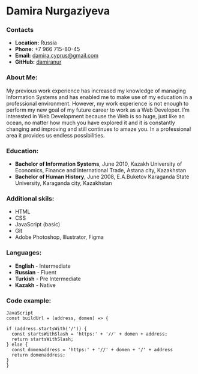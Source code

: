 # Damira Nurgaziyeva

### Contacts

- **Location:** Russia
- **Phone:** +7 966 715-80-45
- **Email:** damira.cyprus@gmail.com
- **GitHub:** [damiranur](https://github.com/damiranur)

### About Me:

My previous work experience has increased my knowledge of managing Information Systems and has enabled me to make use of my education in a professional environment. However, my work experience is not enough to perform my new goal of my future career to work as a Web Developer. I’m interested in Web Development because the Web is so huge, just like an ocean, no matter how much you have explored it and it is constantly changing and improving and still continues to amaze you. In a professional area it provides us endless possibilities.
### Education:
* **Bachelor of Information Systems**, June 2010, Kazakh University of Economics, Finance and International Trade, Astana city, Kazakhstan
* **Bachelor of Human History**, June 2008, E.A.Buketov Karaganda State University, Karaganda city, Kazakhstan
### Additional skils:
* HTML
* CSS
* JavaScript (basic)
* Git
* Adobe Photoshop, Illustrator, Figma
### Languages: 

* __English__ - Intermediate
* __Russian__ - Fluent
* __Turkish__ - Pre Intermediate
* __Kazakh__ - Native
### Code example:
``` 
JavaScript 
const buildUrl = (address, domen) => {
  
if (address.startsWith('/')) {
  const startsWithSlash = 'https:' + '//' + domen + address;
  return startsWithSlash;
} else {
  const domenaddress = 'https:' + '//' + domen + '/' + address
  return domenaddress;
}
}
```
